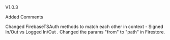 V1.0.3

Added Comments

Changed FirebaseTSAuth methods to match each other in context - Signed In/Out vs Logged In/Out .
Changed the params "from" to "path" in Firestore.
